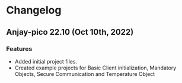 # Changelog

## Anjay-pico 22.10 (Oct 10th, 2022)

### Features
 - Added initial project files.
 - Created example projects for Basic Client initialization, Mandatory Objects, Secure Communication and Temperature Object
